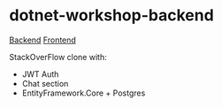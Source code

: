 # dotnet-workshop-backend

[Backend](https://dotnet-workshop-backend.herokuapp.com/)
[Frontend](https://dotnet-workshop-frontend.herokuapp.com/)

StackOverFlow clone with:
  - JWT Auth
  - Chat section
  - EntityFramework.Core + Postgres
